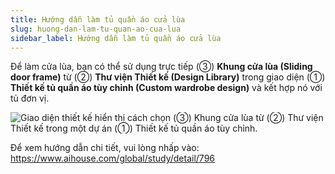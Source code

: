 ```yaml
---
title: Hướng dẫn làm tủ quần áo cửa lùa
slug: huong-dan-lam-tu-quan-ao-cua-lua
sidebar_label: Hướng dẫn làm tủ quần áo cửa lùa
---
```


Để làm cửa lùa, bạn có thể sử dụng trực tiếp (③) **Khung cửa lùa (Sliding door frame)** từ (②) **Thư viện Thiết kế (Design Library)** trong giao diện (①) **Thiết kế tủ quần áo tùy chỉnh (Custom wardrobe design)** và kết hợp nó với tủ đơn vị.

![Giao diện thiết kế hiển thị cách chọn (③) Khung cửa lùa từ (②) Thư viện Thiết kế trong một dự án (①) Thiết kế tủ quần áo tùy chỉnh.](https://storage.googleapis.com/jegavn_kb/images/31f4e147-9419-4601-aed6-e7a93e0181ea.png)

Để xem hướng dẫn chi tiết, vui lòng nhấp vào: https://www.aihouse.com/global/study/detail/796